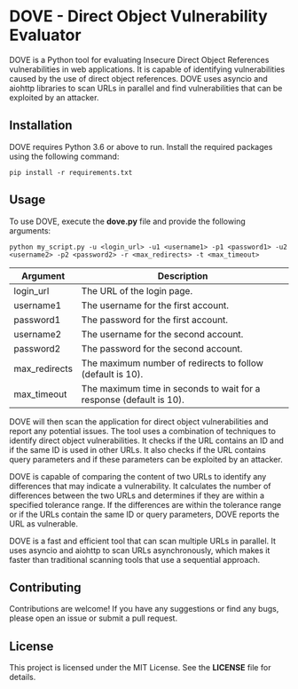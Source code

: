 # DOVE - Direct Object Vulnerability Evaluator
DOVE is a Python tool for evaluating Insecure Direct Object References vulnerabilities in web applications. It is capable of identifying vulnerabilities caused by the use of direct object references. DOVE uses asyncio and aiohttp libraries to scan URLs in parallel and find vulnerabilities that can be exploited by an attacker.

## Installation
DOVE requires Python 3.6 or above to run. Install the required packages using the following command:
```
pip install -r requirements.txt
```

## Usage
To use DOVE, execute the **dove.py** file and provide the following arguments:
```
python my_script.py -u <login_url> -u1 <username1> -p1 <password1> -u2 <username2> -p2 <password2> -r <max_redirects> -t <max_timeout>
```
| Argument      | Description                                                         |
|---------------|---------------------------------------------------------------------|
| login_url     | The URL of the login page.                                          |
| username1     | The username for the first account.                                 |
| password1     | The password for the first account.                                 |
| username2     | The username for the second account.                                |
| password2     | The password for the second account.                                |
| max_redirects | The maximum number of redirects to follow (default is 10).          |
| max_timeout   | The maximum time in seconds to wait for a response (default is 10). |

DOVE will then scan the application for direct object vulnerabilities and report any potential issues. The tool uses a combination of techniques to identify direct object vulnerabilities. It checks if the URL contains an ID and if the same ID is used in other URLs. It also checks if the URL contains query parameters and if these parameters can be exploited by an attacker.

DOVE is capable of comparing the content of two URLs to identify any differences that may indicate a vulnerability. It calculates the number of differences between the two URLs and determines if they are within a specified tolerance range. If the differences are within the tolerance range or if the URLs contain the same ID or query parameters, DOVE reports the URL as vulnerable.

DOVE is a fast and efficient tool that can scan multiple URLs in parallel. It uses asyncio and aiohttp to scan URLs asynchronously, which makes it faster than traditional scanning tools that use a sequential approach.

## Contributing
Contributions are welcome! If you have any suggestions or find any bugs, please open an issue or submit a pull request.

## License
This project is licensed under the MIT License. See the **LICENSE** file for details.
